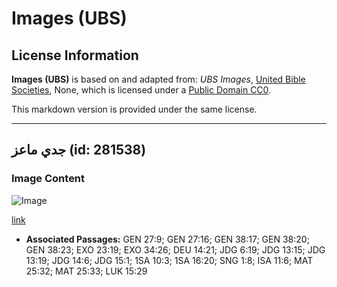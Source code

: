 # Images (UBS)

## License Information

**Images (UBS)** is based on and adapted from: _UBS Images_, [United Bible Societies](https://unitedbiblesocieties.org/), None, which is licensed under a [Public Domain CC0](https://creativecommons.org/public-domain/cc0/).

This markdown version is provided under the same license.



--------------------------------

## جدي ماعز (id: 281538)

### Image Content

![Image](https://cdn.aquifer.bible/aquifer-content/resources/Media/WEB-0264_goat_kid.jpg)

[link](https://cdn.aquifer.bible/aquifer-content/resources/Media/WEB-0264_goat_kid.jpg)

* **Associated Passages:** GEN 27:9; GEN 27:16; GEN 38:17; GEN 38:20; GEN 38:23; EXO 23:19; EXO 34:26; DEU 14:21; JDG 6:19; JDG 13:15; JDG 13:19; JDG 14:6; JDG 15:1; 1SA 10:3; 1SA 16:20; SNG 1:8; ISA 11:6; MAT 25:32; MAT 25:33; LUK 15:29

